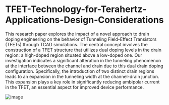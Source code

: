 # TFET-Technology-for-Terahertz-Applications-Design-Considerations


This research paper explores the impact of a novel approach to drain doping engineering on the behavior of Tunneling Field-Effect Transistors (TFETs) through TCAD simulations. The central concept involves the construction of a TFET structure that utilizes dual doping levels in the drain region: a high-doped region situated above a low-doped one. Our investigation indicates a significant alteration in the tunneling phenomenon at the interface between the channel and drain due to this dual drain doping configuration. Specifically, the introduction of two distinct drain regions leads to an expansion in the tunneling width at the channel-drain junction. This expansion plays a key role in significantly reducing ambipolar current in the TFET, an essential aspect for improved device performance.

![image](https://github.com/user-attachments/assets/5abd98e6-eb34-4513-bf68-534acf600b40)


 
